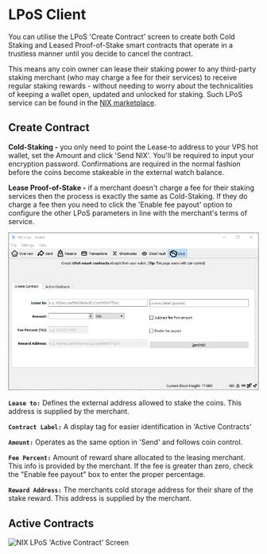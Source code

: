 # LPoS Client

You can utilise the LPoS 'Create Contract' screen to create both Cold Staking and Leased Proof-of-Stake smart contracts that operate in a trustless manner until you decide to cancel the contract. 

This means any coin owner can lease their staking power to any third-party staking merchant \(who may charge a fee for their services\) to receive regular staking rewards - without needing to worry about the technicalities of keeping a wallet open, updated and unlocked for staking. Such LPoS service can be found in the [NIX marketplace](https://nixplatform.io/marketplace).

## Create Contract 

**Cold-Staking -** you only need to point the Lease-to address to your VPS hot wallet, set the Amount and click 'Send NIX'. You'll be required to input your encryption password. Confirmations are required in the normal fashion before the coins become stakeable in the external watch balance.

**Lease Proof-of-Stake -** if a merchant doesn't charge a fee for their staking services then the process is exactly the same as Cold-Staking. If they do charge a fee then you need to click the 'Enable fee payout' option to configure the other LPoS parameters in line with the merchant's terms of service.

![NIX LPoS &apos;Create Contract&apos; Screen](../../.gitbook/assets/lpos-create.PNG)

**`Lease to:`** Defines the external address allowed to stake the coins. This address is supplied by the merchant.

**`Contract Label:`** A display tag for easier identification in 'Active Contracts'

**`Amount:`** Operates as the same option in 'Send' and follows coin control.

**`Fee Percent:`** Amount of reward share allocated to the leasing merchant. This info is provided by the merchant. If the fee is greater than zero, check the "Enable fee payout" box to enter the proper percentage.

**`Reward Address:`** The merchants cold storage address for their share of the stake reward. This address is supplied by the merchant.

## Active Contracts

![NIX LPoS &apos;Active Contract&apos; Screen](https://lh6.googleusercontent.com/PJmItHhSOiRKmdO9rOvCMImoZKV8dFvUJyRfDoY_Zhi533k6LJPxdM9ImYZ6U-igIsmF0a62xM-8mGlgK-zcckkBITnWKTlBkrCo_qrEh0WSgeqI__HqcjWu0_QvrR0muC6a2P1-)







